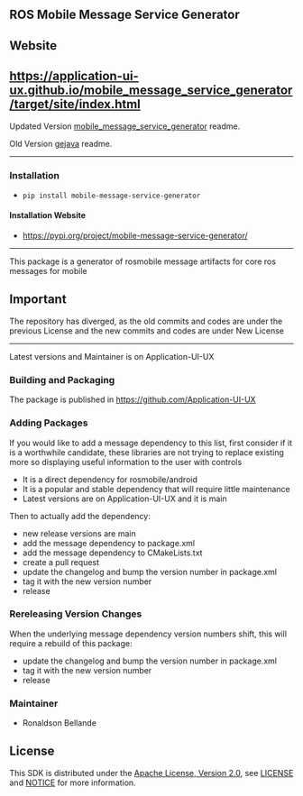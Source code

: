 ## ROS Mobile Message Service Generator

Website
--------------------------------------------------------------------------------------------
https://application-ui-ux.github.io/mobile_message_service_generator/target/site/index.html
--------------------------------------------------------------------------------------------
Updated Version [mobile_message_service_generator](https://github.com/Application-UI-UX/mobile_message_service_generator) readme.

Old Version [gejava](https://github.com/rosjava/genjava) readme.

--------------------------------------------------------------------------------------------
### Installation
- `pip install mobile-message-service-generator`

#### Installation Website
- https://pypi.org/project/mobile-message-service-generator/

--------------------------------------------------------------------------------------------
This package is a generator of rosmobile message artifacts for core ros messages for mobile

## Important
The repository has diverged, as the old commits and codes are under the previous License and
the new commits and codes are under New License

--------------------------------------------------------------------------------------------
Latest versions and Maintainer is on Application-UI-UX

### Building and Packaging
The package is published in https://github.com/Application-UI-UX

### Adding Packages

If you would like to add a message dependency to this list, first consider if it is a worthwhile candidate, these libraries 
are not trying  to replace existing more so displaying useful information to the user with controls

* It is a direct dependency for rosmobile/android
* It is a popular and stable dependency that will require little maintenance
* Latest versions are on Application-UI-UX and it is main

Then to actually add the dependency:

* new release versions are main
* add the message dependency to package.xml
* add the message dependency to CMakeLists.txt
* create a pull request
* update the changelog and bump the version number in package.xml
* tag it with the new version number
* release

### Rereleasing Version Changes

When the underlying message dependency version numbers shift, this will
require a rebuild of this package:

* update the changelog and bump the version number in package.xml
* tag it with the new version number
* release

### Maintainer
* Ronaldson Bellande


## License
This SDK is distributed under the [Apache License, Version 2.0](https://www.apache.org/licenses/LICENSE-2.0), see [LICENSE](https://github.com/Application-UI-UX/mobile_message_service_generator/blob/main/LICENSE) and [NOTICE](https://github.com/Application-UI-UX/mobile_message_service_generator/blob/main/LICENSE) for more information.
